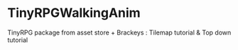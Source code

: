 # TinyRPGWalkingAnim
TinyRPG package from asset store + Brackeys : Tilemap tutorial &amp; Top down tutorial
